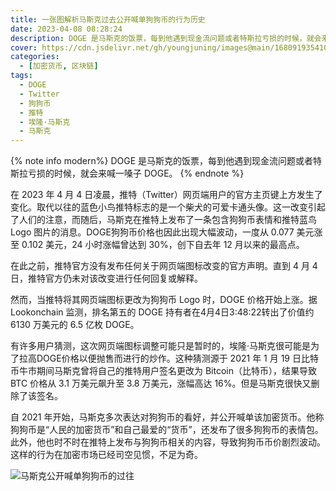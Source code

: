```yaml
---
title: 一张图解析马斯克过去公开喊单狗狗币的行为历史
date: 2023-04-08 08:28:24
description: DOGE 是马斯克的饭票，每到他遇到现金流问题或者特斯拉亏损的时候，就会来喊一嗓子 DOGE。
cover: https://cdn.jsdelivr.net/gh/youngjuning/images@main/1680919354105.png
categories:
  - [加密货币, 区块链]
tags:
  - DOGE
  - Twitter
  - 狗狗币
  - 推特
  - 埃隆·马斯克
  - 马斯克
---
```


{% note info modern%}
DOGE 是马斯克的饭票，每到他遇到现金流问题或者特斯拉亏损的时候，就会来喊一嗓子 DOGE。
{% endnote %}

在 2023 年 4 月 4 日凌晨，推特（Twitter）网页端用户的官方主页键上方发生了变化。取代以往的蓝色小鸟推特标志的是一个柴犬的可爱卡通头像。这一改变引起了人们的注意，而随后，马斯克在推特上发布了一条包含狗狗币表情和推特蓝鸟 Logo 图片的消息。DOGE狗狗币价格也因此出现大幅波动，一度从 0.077 美元涨至 0.102 美元，24 小时涨幅曾达到 30%，创下自去年 12 月以来的最高点。

在此之前，推特官方没有发布任何关于网页端图标改变的官方声明。直到 4 月 4 日，推特官方仍未对该改变进行任何回复或解释。

然而，当推特将其网页端图标更改为狗狗币 Logo 时，DOGE 价格开始上涨。据 Lookonchain 监测，排名第五的 DOGE 持有者在4月4日3:48:22转出了价值约 6130 万美元的 6.5 亿枚 DOGE。

有许多用户猜测，这次网页端图标调整可能只是暂时的，埃隆·马斯克很可能是为了拉高DOGE价格以便抛售而进行的炒作。这种猜测源于 2021 年 1 月 19 日比特币牛市期间马斯克曾将自己的推特用户签名更改为 Bitcoin（比特币），结果导致 BTC 价格从 3.1 万美元飙升至 3.8 万美元，涨幅高达 16%。但是马斯克很快又删除了该签名。

自 2021 年开始，马斯克多次表达对狗狗币的看好，并公开喊单该加密货币。他称狗狗币是“人民的加密货币”和自己最爱的“货币”，还发布了很多狗狗币的表情包。此外，他也时不时在推特上发布与狗狗币相关的内容，导致狗狗币币价剧烈波动。这样的行为在加密市场已经司空见惯，不足为奇。

![马斯克公开喊单狗狗币的过往](https://cdn.jsdelivr.net/gh/youngjuning/images@main/1680913456169.png)

